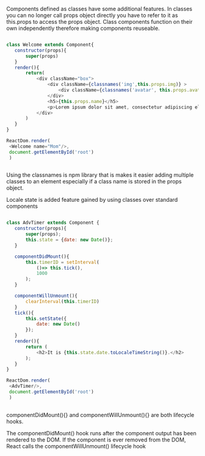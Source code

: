  Components defined as classes have some additional features. 
 In classes you can no longer call props object directly you have to refer to it as this.props to access the props object.
 Class components function on their own independently therefore making components reuseable.
 
 ```javascript
 
class Welcome extends Component{
    constructor(props){
        super(props)
    }
    render(){
        return(
            <div className="box">
                <div className={classnames('img',this.props.img)} >
                    <div className={classnames('avatar', this.props.avatar)}></div>
                </div>
                <h5>{this.props.name}</h5>
                <p>Lorem ipsum dolor sit amet, consectetur adipiscing elit. Suspendisse non mattis nisi. Donec lobortis suscipit venenatis. Sed maximus neque eget finibus.</p>
            </div>
        )
    }
}
 
 ReactDom.render(
  <Welcome name="Mom"/>,
  document.getElementById('root')
  )
  
  ```
  
Using the classnames is npm library that is makes it easier adding multiple classes to an element especially if a class name is stored in the props object.
  
Locale state is added feature gained by using classes over standard components 

 ```javascript
 
class AdvTimer extends Component {
    constructor(props){
        super(props);
        this.state = {date: new Date()};
    }

    componentDidMount(){
        this.timerID = setInterval(
            ()=> this.tick(),
            1000
        );
    }

    componentWillUnmount(){
        clearInterval(this.timerID)
    }
    tick(){
        this.setState({
            date: new Date()
        });
    }
    render(){
        return (
            <h2>It is {this.state.date.toLocaleTimeString()}.</h2>
        );
    }
}
 
 ReactDom.render(
  <AdvTimer/>,
  document.getElementById('root')
  )
  
  ```

componentDidMount(){} and componentWillUnmount(){} are both lifecycle hooks.

The componentDidMount() hook runs after the component output has been rendered to the DOM.
If the component is ever removed from the DOM, React calls the componentWillUnmount() lifecycle hook
